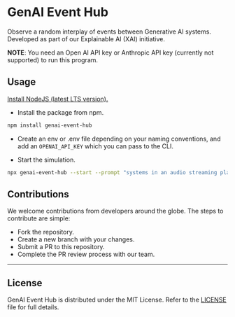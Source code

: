 # GenAI Event Hub

Observe a random interplay of events between Generative AI systems. Developed as part of our Explainable AI (XAI) initiative.

**NOTE**: You need an Open AI API key or Anthropic API key (currently not supported) to run this program.

## Usage

[Install NodeJS (latest LTS version).](https://nodejs.org/en/download)

- Install the package from npm.

```bash
npm install genai-event-hub
```

- Create an env or .env file depending on your naming conventions, and add an `OPENAI_API_KEY` which you can pass to the CLI.

- Start the simulation.

```bash
npx genai-event-hub --start --prompt "systems in an audio streaming platform like Spotify" --env .env
```

## Contributions

We welcome contributions from developers around the globe. The steps to contribute are simple:

- Fork the repository.
- Create a new branch with your changes.
- Submit a PR to this repository.
- Complete the PR review process with our team.

---

## License

GenAI Event Hub is distributed under the MIT License. Refer to the [LICENSE](https://github.com/thehackersplaybook/genai-event-hub/blob/main/LICENSE) file for full details.
